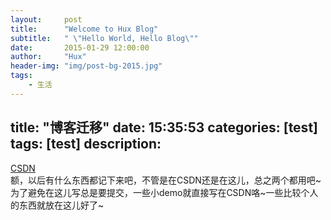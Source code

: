 ```yaml
---
layout:     post
title:      "Welcome to Hux Blog"
subtitle:   " \"Hello World, Hello Blog\""
date:       2015-01-29 12:00:00
author:     "Hux"
header-img: "img/post-bg-2015.jpg"
tags:
    - 生活
---
```

title: "博客迁移"
date:  15:35:53
categories: [test]
tags: [test]
description: 
---
<!--more-->
[CSDN](http://blog.csdn.net/xsp_login)</br>
额，以后有什么东西都记下来吧，不管是在CSDN还是在这儿，总之两个都用吧~
为了避免在这儿写总是要提交，一些小demo就直接写在CSDN咯~一些比较个人的东西就放在这儿好了~